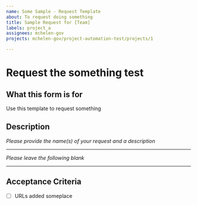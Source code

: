 ```yaml
---
name: Some Sample - Request Template
about: To request doing something
title: Sample Request for [Team]
labels: project_a
assignees: mchelen-gov
projects: mchelen-gov/project-automation-test/projects/1

---
```


# Request the something test

## What this form is for
Use this template to request something

## Description
*Please provide the name(s) of your request and a description*

---

*Please leave the following blank*

---


## Acceptance Criteria
- [ ] URLs added someplace
